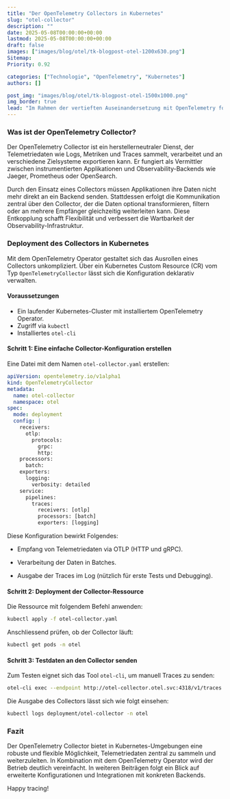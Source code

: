 ```yaml
---
title: "Der OpenTelemetry Collectors in Kubernetes"
slug: "otel-collector"
description: ""
date: 2025-05-08T00:00:00+00:00
lastmod: 2025-05-08T00:00:00+00:00
draft: false
images: ["images/blog/otel/tk-blogpost-otel-1200x630.png"]
Sitemap:
Priority: 0.92

categories: ["Technologie", "OpenTelemetry", "Kubernetes"]
authors: []

post_img: "images/blog/otel/tk-blogpost-otel-1500x1000.png"
img_border: true
lead: "Im Rahmen der vertieften Auseinandersetzung mit OpenTelemetry folgt nun ein Blick auf eine zentrale Komponente: den OpenTelemetry Collector. Dieser spielt eine entscheidende Rolle innerhalb der Architektur und stellt einen zentralen Dienst zur Verfügung, der Telemetriedaten empfangen, verarbeiten und weiterleiten kann. In Kubernetes-Umgebungen erleichtert der OpenTelemetry Operator die Bereitstellung und Verwaltung dieses Collectors erheblich."
---
```


### Was ist der OpenTelemetry Collector?

Der OpenTelemetry Collector ist ein herstellerneutraler Dienst, der Telemetriedaten wie Logs, Metriken und Traces sammelt, verarbeitet und an verschiedene Zielsysteme exportieren kann. Er fungiert als Vermittler zwischen instrumentierten Applikationen und Observability-Backends wie Jaeger, Prometheus oder OpenSearch.

Durch den Einsatz eines Collectors müssen Applikationen ihre Daten nicht mehr direkt an ein Backend senden. Stattdessen erfolgt die Kommunikation zentral über den Collector, der die Daten optional transformieren, filtern oder an mehrere Empfänger gleichzeitig weiterleiten kann. Diese Entkopplung schafft Flexibilität und verbessert die Wartbarkeit der Observability-Infrastruktur.

### Deployment des Collectors in Kubernetes

Mit dem OpenTelemetry Operator gestaltet sich das Ausrollen eines Collectors unkompliziert. Über ein Kubernetes Custom Resource (CR) vom Typ `OpenTelemetryCollector` lässt sich die Konfiguration deklarativ verwalten.

#### Voraussetzungen

* Ein laufender Kubernetes-Cluster mit installiertem OpenTelemetry Operator.
* Zugriff via `kubectl`
* Installiertes `otel-cli`

#### Schritt 1: Eine einfache Collector-Konfiguration erstellen

Eine Datei mit dem Namen `otel-collector.yaml` erstellen:

```yaml
apiVersion: opentelemetry.io/v1alpha1
kind: OpenTelemetryCollector
metadata:
  name: otel-collector
  namespace: otel
spec:
  mode: deployment
  config: |
    receivers:
      otlp:
        protocols:
          grpc:
          http:
    processors:
      batch:
    exporters:
      logging:
        verbosity: detailed
    service:
      pipelines:
        traces:
          receivers: [otlp]
          processors: [batch]
          exporters: [logging]
```

Diese Konfiguration bewirkt Folgendes:

* Empfang von Telemetriedaten via OTLP (HTTP und gRPC).

* Verarbeitung der Daten in Batches.

* Ausgabe der Traces im Log (nützlich für erste Tests und Debugging).

#### Schritt 2: Deployment der Collector-Ressource

Die Ressource mit folgendem Befehl anwenden:

```sh
kubectl apply -f otel-collector.yaml
```

Anschliessend prüfen, ob der Collector läuft:

```sh
kubectl get pods -n otel
```

#### Schritt 3: Testdaten an den Collector senden

Zum Testen eignet sich das Tool `otel-cli`, um manuell Traces zu senden:

```sh
otel-cli exec --endpoint http://otel-collector.otel.svc:4318/v1/traces --service my-test-app --name "test-span"
```

Die Ausgabe des Collectors lässt sich wie folgt einsehen:

```sh
kubectl logs deployment/otel-collector -n otel
```

### Fazit

Der OpenTelemetry Collector bietet in Kubernetes-Umgebungen eine robuste und flexible Möglichkeit, Telemetriedaten zentral zu sammeln und weiterzuleiten. In Kombination mit dem OpenTelemetry Operator wird der Betrieb deutlich vereinfacht. In weiteren Beiträgen folgt ein Blick auf erweiterte Konfigurationen und Integrationen mit konkreten Backends.

Happy tracing!
